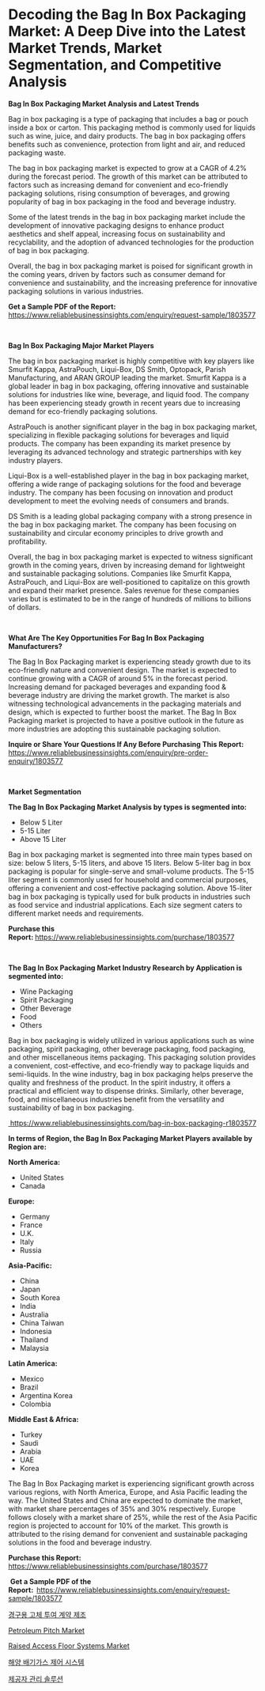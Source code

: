 <p><h1>Decoding the Bag In Box Packaging Market: A Deep Dive into the Latest Market Trends, Market Segmentation, and Competitive Analysis</h1></p><p><strong>Bag In Box Packaging Market Analysis and Latest Trends</strong></p>
<p><p>Bag in box packaging is a type of packaging that includes a bag or pouch inside a box or carton. This packaging method is commonly used for liquids such as wine, juice, and dairy products. The bag in box packaging offers benefits such as convenience, protection from light and air, and reduced packaging waste.</p><p>The bag in box packaging market is expected to grow at a CAGR of 4.2% during the forecast period. The growth of this market can be attributed to factors such as increasing demand for convenient and eco-friendly packaging solutions, rising consumption of beverages, and growing popularity of bag in box packaging in the food and beverage industry.</p><p>Some of the latest trends in the bag in box packaging market include the development of innovative packaging designs to enhance product aesthetics and shelf appeal, increasing focus on sustainability and recyclability, and the adoption of advanced technologies for the production of bag in box packaging.</p><p>Overall, the bag in box packaging market is poised for significant growth in the coming years, driven by factors such as consumer demand for convenience and sustainability, and the increasing preference for innovative packaging solutions in various industries.</p></p>
<p><strong>Get a Sample PDF of the Report:&nbsp;</strong> <a href="https://www.reliablebusinessinsights.com/enquiry/request-sample/1803577">https://www.reliablebusinessinsights.com/enquiry/request-sample/1803577</a></p>
<p>&nbsp;</p>
<p><strong>Bag In Box Packaging Major Market Players</strong></p>
<p><p>The bag in box packaging market is highly competitive with key players like Smurfit Kappa, AstraPouch, Liqui-Box, DS Smith, Optopack, Parish Manufacturing, and ARAN GROUP leading the market. Smurfit Kappa is a global leader in bag in box packaging, offering innovative and sustainable solutions for industries like wine, beverage, and liquid food. The company has been experiencing steady growth in recent years due to increasing demand for eco-friendly packaging solutions.</p><p>AstraPouch is another significant player in the bag in box packaging market, specializing in flexible packaging solutions for beverages and liquid products. The company has been expanding its market presence by leveraging its advanced technology and strategic partnerships with key industry players.</p><p>Liqui-Box is a well-established player in the bag in box packaging market, offering a wide range of packaging solutions for the food and beverage industry. The company has been focusing on innovation and product development to meet the evolving needs of consumers and brands.</p><p>DS Smith is a leading global packaging company with a strong presence in the bag in box packaging market. The company has been focusing on sustainability and circular economy principles to drive growth and profitability.</p><p>Overall, the bag in box packaging market is expected to witness significant growth in the coming years, driven by increasing demand for lightweight and sustainable packaging solutions. Companies like Smurfit Kappa, AstraPouch, and Liqui-Box are well-positioned to capitalize on this growth and expand their market presence. Sales revenue for these companies varies but is estimated to be in the range of hundreds of millions to billions of dollars.</p></p>
<p>&nbsp;</p>
<p><strong>What Are The Key Opportunities For Bag In Box Packaging Manufacturers?</strong></p>
<p><p>The Bag In Box Packaging market is experiencing steady growth due to its eco-friendly nature and convenient design. The market is expected to continue growing with a CAGR of around 5% in the forecast period. Increasing demand for packaged beverages and expanding food & beverage industry are driving the market growth. The market is also witnessing technological advancements in the packaging materials and design, which is expected to further boost the market. The Bag In Box Packaging market is projected to have a positive outlook in the future as more industries are adopting this sustainable packaging solution.</p></p>
<p><strong>Inquire or Share Your Questions If Any Before Purchasing This Report:</strong> <a href="https://www.reliablebusinessinsights.com/enquiry/pre-order-enquiry/1803577">https://www.reliablebusinessinsights.com/enquiry/pre-order-enquiry/1803577</a></p>
<p>&nbsp;</p>
<p><strong>Market Segmentation</strong></p>
<p><strong>The Bag In Box Packaging Market Analysis by types is segmented into:</strong></p>
<p><ul><li>Below 5 Liter</li><li>5-15 Liter</li><li>Above 15 Liter</li></ul></p>
<p><p>Bag in box packaging market is segmented into three main types based on size: below 5 liters, 5-15 liters, and above 15 liters. Below 5-liter bag in box packaging is popular for single-serve and small-volume products. The 5-15 liter segment is commonly used for household and commercial purposes, offering a convenient and cost-effective packaging solution. Above 15-liter bag in box packaging is typically used for bulk products in industries such as food service and industrial applications. Each size segment caters to different market needs and requirements.</p></p>
<p><strong>Purchase this Report:&nbsp;</strong><a href="https://www.reliablebusinessinsights.com/purchase/1803577">https://www.reliablebusinessinsights.com/purchase/1803577</a></p>
<p>&nbsp;</p>
<p><strong>The Bag In Box Packaging Market Industry Research by Application is segmented into:</strong></p>
<p><ul><li>Wine Packaging</li><li>Spirit Packaging</li><li>Other Beverage</li><li>Food</li><li>Others</li></ul></p>
<p><p>Bag in box packaging is widely utilized in various applications such as wine packaging, spirit packaging, other beverage packaging, food packaging, and other miscellaneous items packaging. This packaging solution provides a convenient, cost-effective, and eco-friendly way to package liquids and semi-liquids. In the wine industry, bag in box packaging helps preserve the quality and freshness of the product. In the spirit industry, it offers a practical and efficient way to dispense drinks. Similarly, other beverage, food, and miscellaneous industries benefit from the versatility and sustainability of bag in box packaging.</p></p>
<p><a href="https://www.reliablebusinessinsights.com/bag-in-box-packaging-r1803577">&nbsp;https://www.reliablebusinessinsights.com/bag-in-box-packaging-r1803577</a></p>
<p><strong>In terms of Region, the Bag In Box Packaging Market Players available by Region are:</strong></p>
<p>
    <p> <strong> North America: </strong>
        <ul>
            <li>United States</li>
            <li>Canada</li>
        </ul>
        </p> 
    <p> <strong> Europe: </strong>
        <ul>
            <li>Germany</li>
            <li>France</li>
            <li>U.K.</li>
            <li>Italy</li>
            <li>Russia</li>
        </ul>
        </p> 
    <p> <strong> Asia-Pacific: </strong>
        <ul>
            <li>China</li>
            <li>Japan</li>
            <li>South Korea</li>
            <li>India</li>
            <li>Australia</li>
            <li>China Taiwan</li>
            <li>Indonesia</li>
            <li>Thailand</li>
            <li>Malaysia</li>
        </ul>
        </p> 
    <p> <strong> Latin America: </strong>
        <ul>
            <li>Mexico</li>
            <li>Brazil</li>
            <li>Argentina Korea</li>
            <li>Colombia</li>
        </ul>
        </p> 
    <p> <strong> Middle East & Africa: </strong>
        <ul>
            <li>Turkey</li>
            <li>Saudi</li>
            <li>Arabia</li>
            <li>UAE</li>
            <li>Korea</li>
        </ul>
    </p>
    </p>
<p><p>The Bag In Box Packaging market is experiencing significant growth across various regions, with North America, Europe, and Asia Pacific leading the way. The United States and China are expected to dominate the market, with market share percentages of 35% and 30% respectively. Europe follows closely with a market share of 25%, while the rest of the Asia Pacific region is projected to account for 10% of the market. This growth is attributed to the rising demand for convenient and sustainable packaging solutions in the food and beverage industry.</p></p>
<p><strong>Purchase this Report: </strong><a href="https://www.reliablebusinessinsights.com/purchase/1803577">https://www.reliablebusinessinsights.com/purchase/1803577</a></p>
<p>&nbsp;<strong>Get a Sample PDF of the Report:&nbsp;&nbsp;</strong><a href="https://www.reliablebusinessinsights.com/enquiry/request-sample/1803577">https://www.reliablebusinessinsights.com/enquiry/request-sample/1803577</a></p>
<p><strong></strong></p>
<p><p><a href="https://medium.com/@josefarice/%EA%B5%AC%EA%B0%95-%EA%B3%A0%EC%B2%B4-%EC%9A%A9%EB%9F%89-%EA%B3%84%EC%95%BD-%EC%A0%9C%EC%A1%B0-%EC%82%B0%EC%97%85%EC%97%90-%EB%8C%80%ED%95%9C-%ED%86%B5%EC%B0%B0%EB%A0%A5-%EC%8B%9C%EC%9E%A5-%EC%9E%AC%EC%A0%95-%EC%83%81%ED%83%9C-%EC%8B%9C%EC%9E%A5-%EA%B7%9C%EB%AA%A8-%EB%B0%8F-2031%EB%85%84%EA%B9%8C%EC%A7%80%EC%9D%98-%EC%88%98%EC%9D%B5-%EB%B6%84%EC%84%9D-65bb1b221817">경구용 고체 투여 계약 제조</a></p><p><a href="https://github.com/ashepherd82/Market-Research-Report-List-5/blob/main/petroleum-pitch-market.md">Petroleum Pitch Market</a></p><p><a href="https://github.com/irfadac/Market-Research-Report-List-3/blob/main/raised-access-floor-systems-market.md">Raised Access Floor Systems Market</a></p><p><a href="https://medium.com/@simeonbode1/%EA%B8%80%EB%A1%9C%EB%B2%8C-%ED%95%B4%EC%96%91-%EB%B0%B0%EC%B6%9C-%EA%B0%80%EC%8A%A4-%EC%A0%9C%EC%96%B4-%EC%8B%9C%EC%8A%A4%ED%85%9C-%EC%8B%9C%EC%9E%A5%EC%9D%80-2024%EB%85%84%EB%B6%80%ED%84%B0-2031%EB%85%84%EA%B9%8C%EC%A7%80-%EC%9D%98-%EC%97%B0%ED%8F%89%EA%B7%A0-%EC%84%B1%EC%9E%A5%EB%A5%A0-cagr-%EB%A1%9C-%EC%84%B1%EC%9E%A5%ED%95%A0-%EA%B2%83%EC%9C%BC%EB%A1%9C-%EC%98%88%EC%83%81%EB%90%A9%EB%8B%88%EB%8B%A4-128a4aafc72b">해양 배기가스 제어 시스템</a></p><p><a href="https://github.com/JackieFauhey9089475/Market-Research-Report-List-2/blob/main/6326889119838.md">제공자 관리 솔루션</a></p></p>